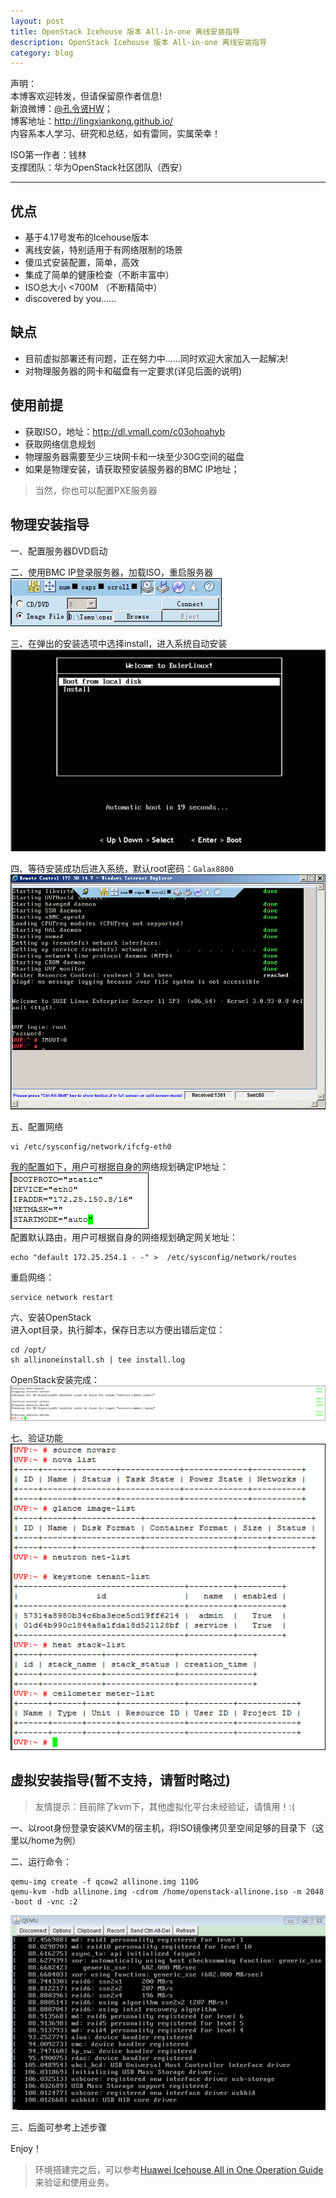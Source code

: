 ```yaml
---
layout: post
title: OpenStack Icehouse 版本 All-in-one 离线安装指导
description: OpenStack Icehouse 版本 All-in-one 离线安装指导
category: blog
---
```


声明：  
本博客欢迎转发，但请保留原作者信息!  
新浪微博：[@孔令贤HW](http://weibo.com/lingxiankong)；   
博客地址：<http://lingxiankong.github.io/>  
内容系本人学习、研究和总结，如有雷同，实属荣幸！

ISO第一作者：钱林  
支撑团队：华为OpenStack社区团队（西安）

----------

## 优点
* 基于4.17号发布的Icehouse版本
* 离线安装，特别适用于有网络限制的场景
* 傻瓜式安装配置，简单，高效
* 集成了简单的健康检查（不断丰富中）
* ISO总大小 <700M （不断精简中）
* discovered by you……

## 缺点
* 目前虚拟部署还有问题，正在努力中……同时欢迎大家加入一起解决!
* 对物理服务器的网卡和磁盘有一定要求(详见后面的说明)

## 使用前提
* 获取ISO，地址：<http://dl.vmall.com/c03ohoahyb>
* 获取网络信息规划
* 物理服务器需要至少三块网卡和一块至少30G空间的磁盘
* 如果是物理安装，请获取预安装服务器的BMC IP地址；

> 当然，你也可以配置PXE服务器

## 物理安装指导
一、配置服务器DVD启动  

二、使用BMC IP登录服务器，加载ISO，重启服务器  
![](/images/2014-04-29-openstack-icehouse-allinone/1.png)

三、在弹出的安装选项中选择install，进入系统自动安装  
![](/images/2014-04-29-openstack-icehouse-allinone/6.png)

四、等待安装成功后进入系统，默认root密码：`Galax8800`  
![](/images/2014-04-29-openstack-icehouse-allinone/2.png)

五、配置网络

    vi /etc/sysconfig/network/ifcfg-eth0

我的配置如下，用户可根据自身的网络规划确定IP地址：  
![](/images/2014-04-29-openstack-icehouse-allinone/3.png)  
配置默认路由，用户可根据自身的网络规划确定网关地址：  

    echo "default 172.25.254.1 - -" >  /etc/sysconfig/network/routes

重启网络：  

    service network restart

六、安装OpenStack  
进入opt目录，执行脚本，保存日志以方便出错后定位：  

    cd /opt/
    sh allinoneinstall.sh | tee install.log

OpenStack安装完成：  
![](/images/2014-04-29-openstack-icehouse-allinone/4.png)  

七、验证功能  
![](/images/2014-04-29-openstack-icehouse-allinone/5.png)   

## 虚拟安装指导(暂不支持，请暂时略过)

> 友情提示：目前除了kvm下，其他虚拟化平台未经验证，请慎用！:(

一、以root身份登录安装KVM的宿主机，将ISO镜像拷贝至空间足够的目录下（这里以/home为例）

二、运行命令：  

    qemu-img create -f qcow2 allinone.img 110G
    qemu-kvm -hdb allinone.img -cdrom /home/openstack-allinone.iso -m 2048 -boot d -vnc :2
    
![](/images/2014-04-29-openstack-icehouse-allinone/7.png)

三、后面可参考上述步骤

Enjoy！

> 环境搭建完之后，可以参考[Huawei Icehouse All in One Operation Guide](http://lingxiankong.github.io/blog/2014/05/12/huawei-allinone-operation-guide/)来验证和使用业务。